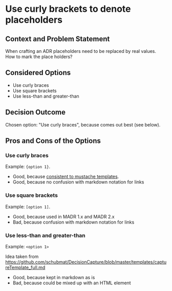 # Use curly brackets to denote placeholders

## Context and Problem Statement

When crafting an ADR placeholders need to be replaced by real values.
How to mark the place holders?

## Considered Options

* Use curly braces
* Use square brackets
* Use less-than and greater-than

## Decision Outcome

Chosen option: "Use curly braces", because comes out best (see below).

## Pros and Cons of the Options

### Use curly braces

Example: `{option 1}`.

* Good, because [consistent to mustache templates](https://krasimirtsonev.com/blog/article/markdown-smart-placeholders).
* Good, because no confusion with markdown notation for links

### Use square brackets

Example: `[option 1]`.

* Good, because used in MADR 1.x and MADR 2.x
* Bad, because confusion with markdown notation for links

### Use less-than and greater-than

Example: `<option 1>`

Idea taken from <https://github.com/schubmat/DecisionCapture/blob/master/templates/captureTemplate_full.md>

* Good, because kept in markdown as is
* Bad, because could be mixed up with an HTML element

